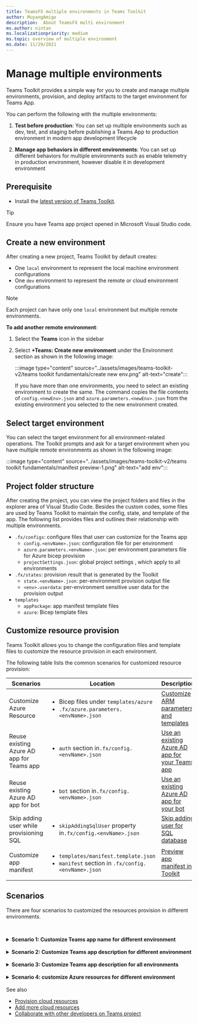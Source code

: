 ```yaml
---
title: TeamsFX multiple environments in Teams Toolkit
author: MuyangAmigo
description:  About TeamsFX multi environment
ms.author: nintan
ms.localizationpriority: medium
ms.topic: overview of multiple environment
ms.date: 11/29/2021
---
```


# Manage multiple environments

 Teams Toolkit provides a simple way for you to create and manage multiple environments, provision, and deploy artifacts to the target environment for Teams App.

 You can perform the following with the multiple environments:

1. **Test before production**: You can set up multiple environments such as dev, test, and staging before publishing a Teams App to production environment in modern app development lifecycle

2. **Manage app behaviors in different environments**: You can set up different behaviors for multiple environments such as enable telemetry in production environment, however disable it in development environment

## Prerequisite

* Install the [latest version of Teams Toolkit](https://marketplace.visualstudio.com/items?itemName=TeamsDevApp.ms-teams-vscode-extension).

> [!TIP]
> Ensure you have Teams app project opened in Microsoft Visual Studio code.

## Create a new environment

After creating a new project, Teams Toolkit by default creates:

* One `local` environment to represent the local machine environment configurations
* One `dev` environment to represent the remote or cloud environment configurations

> [!NOTE]
> Each project can have only one `local` environment but multiple remote environments.

**To add another remote environment**:

1. Select the **Teams** icon in the sidebar
2. Select **+Teams: Create new environment** under the Environment section as shown in the following image:

   :::image type="content" source="../assets/images/teams-toolkit-v2/teams toolkit fundamentals/create new env.png" alt-text="create":::

   If you have more than one environments, you need to select an existing environment to create the same. The command copies the file contents of `config.<newEnv>.json` and `azure.parameters.<newEnv>.json` from the existing environment you selected to the new environment created.

## Select target environment

You can select the target environment for all environment-related operations. The Toolkit prompts and ask for a target environment when you have multiple remote environments as shown in the following image:

:::image type="content" source="../assets/images/teams-toolkit-v2/teams toolkit fundamentals/manifest preview-1.png" alt-text="add env":::

## Project folder structure

After creating the project, you can view the project folders and files in the explorer area of Visual Studio Code. Besides the custom codes, some files are used by Teams Toolkit to maintain the config, state, and template of the app. The following list provides files and outlines their relationship with multiple environments.

* `.fx/configs`: configure files that user can customize for the Teams app
  * `config.<envName>.json`: configuration file for per environment 
  * `azure.parameters.<envName>.json`: per environment parameters file for Azure bicep provision
  * `projectSettings.json`: global project settings , which apply to all environments
* `.fx/states`: provision result that is generated by the Toolkit
  * `state.<envName>.json`: per-environment provision output file
  * `<env>.userdata`: per-environment sensitive user data for the provision output
* `templates`
  * `appPackage`: app manifest template files
  * `azure`: Bicep template files

## Customize resource provision

Teams Toolkit allows you to change the configuration files and template files to customize the resource provision in each environment.

The following table lists the common scenarios for customized resource provision:

| Scenarios | Location| Description |
| --- | --- | --- |
| Customize Azure Resource | <ul> <li>Bicep files under `templates/azure`</li> <li>`.fx/azure.parameters.<envName>.json`</li></ul> | [Customize ARM parameters and templates](provision.md#customize-arm-parameters-and-templates) |
| Reuse existing Azure AD app for Teams app | <ul> <li>`auth` section in`.fx/config.<envName>.json`</li> </ul> |  [Use an existing Azure AD app for your Teams app](provision.md#use-an-existing-azure-ad-app-for-your-teams-app) |
| Reuse existing Azure AD app for bot | <ul> <li>`bot` section in`.fx/config.<envName>.json`</li> </ul> | [Use an existing Azure AD app for your bot](provision.md#use-an-existing-azure-ad-app-for-your-bot) |
| Skip adding user while provisioning SQL | <ul> <li>`skipAddingSqlUser` property in`.fx/config.<envName>.json`</li> </ul> | [Skip adding user for SQL database](provision.md#skip-adding-user-for-sql-database) |
| Customize app manifest | <ul> <li>`templates/manifest.template.json`</li> <li>`manifest` section in `.fx/config.<envName>.json`</li>  </ul> | [Preview app manifest in Toolkit](TeamsFx-preview-and-customize-app-manifest.md)|

## Scenarios

There are four scenarios to customized the resources provision in different environments.
<br>

<br><details>
<summary><b>Scenario 1: Customize Teams app name for  different environment
</b></summary>

You can set the Teams app name to `myapp(dev)` for the default environment `dev`  and `myapp(staging)` for the staging environment `staging`.

Perform the following steps for customization:

1. Open config file `.fx/configs/config.dev.json`
2. Update the property of *manifest > appName > short* to `myapp(dev)`

  The updates to `.fx/configs/config.dev.json` are as follows:

  ```json
  {
      "$schema": "https://aka.ms/teamsfx-env-config-schema",
      "description": "You can customize the TeamsFx config for different environments.   Visit https://aka.ms/teamsfx-env-config to learn more about this.",
      "manifest": {
          "appName": {
              "short": "myapp(dev)"
              ...
          }
      }
      ...
  }
  ```

3. Create a new environment and name it `staging` if it doesn't exist
4. Open config file `.fx/configs/config.staging.json`
5. Update the same property `myapp(staging)`
6. Run provision command on `dev` and `staging` environment to update the app name in remote environments. To run provision command with Teams Toolkit, see [provision](provision.md#provision-using-teams-toolkit)
</details>
<br>


<details>
<summary><b>Scenario 2: Customize Teams app description for different environment</b></summary>

In this scenario, you will learn how to set different Teams app description for the different environments:

* For the default environment `dev`, the description is `my app description for dev`
* For the staging environment `staging`, the description is `my app description for staging`

Perform the following steps for customization:

1. Open config file `.fx/configs/config.dev.json`
2. Add new property of *manifest > description > short* with value `my app description for dev`

  The updates to `.fx/configs/config.dev.json` are as follows:

  ```json
  {
      "$schema": "https://aka.ms/teamsfx-env-config-schema",
      "description": "You can customize the TeamsFx config for different environments.   Visit https://aka.ms/teamsfx-env-config to learn more about this.",
      "manifest": {
          ...
          "description": {
              "short": "`my app description for dev"
              ...
          }
      }
      ...
  }
  ```

3. Create a new environment and name it `staging` if it doesn't exist
4. Open config file `.fx/configs/config.staging.json`
5. Add the same property to `my app description for staging`
6. Open Teams app manifest template `templates/appPackage/manifest.template.json`
7. Update the property `description > short` to use the **variable** defined in configure files with mustache syntax `{{config.manifest.description.short}}`
  
  The updates to `manifest.template.json` are as follows:

  ```json
  {
    "$schema": "https://developer.microsoft.com/en-us/json-schemas/teams/v1.11/MicrosoftTeams.schema.json",
    "manifestVersion": "1.11",
    "version": "1.0.0",
    ...
    "description": {
      "short": "{{config.manifest.description.short}}", 
      ...
    },
    ...
  }
  ```

8. Run provision command against `dev` and `staging` environment to update the app name in remote environments. To run provision command with Teams Toolkit, see [provision](provision.md#provision-using-teams-toolkit)

</details>
<br>

<details>
<summary><b>Scenario 3: Customize Teams app description for all environments</b></summary>

In this scenario, you will learn how to set the description of Teams app to `my app description` for all the environments.

As the Teams app manifest template is shared across all environments, we can update the description value in it for our target:

1. Open Teams app manifest template `templates/appPackage/manifest.template.json`
2. Update the property `description > short` with **hard-coded string** `my app description`
  
  The updates to `manifest.template.json` are as follows:

  ```json
  {
    "$schema": "https://developer.microsoft.com/en-us/json-schemas/teams/v1.11/MicrosoftTeams.schema.json",
    "manifestVersion": "1.11",
    "version": "1.0.0",
    ...
    "description": {
      "short": "my app description",
      ...
    },
    ...
  }
 ```
3. Run the provision command against **all** environment to update the app name in remote environments. To run provision command with Teams Toolkit, see [provision](provision.md#provision-using-teams-toolkit)
<br></details>
<br>
<details>
<br><summary><b>Scenario 4: customize Azure resources for different environment</b></summary>
You can customize Azure resources for each environment, for example specify Azure Function name, by editing the environment corresponding to 
fx/configs/azure.parameters.{env}.json. file.

For more information on Bicep template and parameter files, see [provision cloud resources](provision.md)
</details>
<br



## See also

* [Provision cloud resources](provision.md)
* [Add more cloud resources](add-resource.md)
* [Collaborate with other developers on Teams project](TeamsFx-collaboration.md)